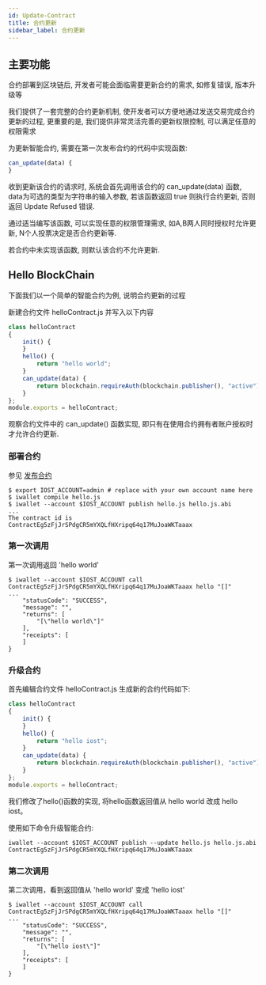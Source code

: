 ```yaml
---
id: Update-Contract
title: 合约更新
sidebar_label: 合约更新
---
```


## 主要功能

合约部署到区块链后, 开发者可能会面临需要更新合约的需求, 如修复错误, 版本升级等

我们提供了一套完整的合约更新机制, 使开发者可以方便地通过发送交易完成合约更新的过程,
更重要的是, 我们提供非常灵活完善的更新权限控制, 可以满足任意的权限需求

为更新智能合约, 需要在第一次发布合约的代码中实现函数:
```js
can_update(data) {
}
```
收到更新该合约的请求时, 系统会首先调用该合约的 can_update(data) 函数, data为可选的类型为字符串的输入参数, 若该函数返回 true 则执行合约更新, 否则返回 Update Refused 错误.

通过适当编写该函数, 可以实现任意的权限管理需求, 如A,B两人同时授权时允许更新, N个人投票决定是否合约更新等.

若合约中未实现该函数, 则默认该合约不允许更新.

## Hello BlockChain

下面我们以一个简单的智能合约为例, 说明合约更新的过程

新建合约文件 helloContract.js 并写入以下内容
```js
class helloContract
{
    init() {
    }
    hello() {
        return "hello world";
    }
    can_update(data) {
        return blockchain.requireAuth(blockchain.publisher(), "active");
    }
};
module.exports = helloContract;
```
观察合约文件中的 can_update() 函数实现, 即只有在使用合约拥有者账户授权时才允许合约更新.

### 部署合约
参见 [发布合约](4-running-iost-node/iWallet.md#发布合约)

```
$ export IOST_ACCOUNT=admin # replace with your own account name here
$ iwallet compile hello.js
$ iwallet --account $IOST_ACCOUNT publish hello.js hello.js.abi
...
The contract id is ContractEg5zFjJrSPdgCR5mYXQLfHXripq64q17MuJoaWKTaaax
```


### 第一次调用
第一次调用返回 'hello world'   
```
$ iwallet --account $IOST_ACCOUNT call ContractEg5zFjJrSPdgCR5mYXQLfHXripq64q17MuJoaWKTaaax hello "[]"
...
    "statusCode": "SUCCESS",
    "message": "",
    "returns": [
        "[\"hello world\"]"
    ],
    "receipts": [
    ]
}
```
### 升级合约
首先编辑合约文件 helloContract.js 生成新的合约代码如下:
```js
class helloContract
{
    init() {
    }
    hello() {
        return "hello iost";
    }
    can_update(data) {
        return blockchain.requireAuth(blockchain.publisher(), "active");
    }
};
module.exports = helloContract;
```

我们修改了hello()函数的实现, 将hello函数返回值从 hello world 改成 hello iost。   

使用如下命令升级智能合约:
```console
iwallet --account $IOST_ACCOUNT publish --update hello.js hello.js.abi ContractEg5zFjJrSPdgCR5mYXQLfHXripq64q17MuJoaWKTaaax
```

### 第二次调用
第二次调用，看到返回值从 'hello world' 变成 'hello iost'
```
$ iwallet --account $IOST_ACCOUNT call ContractEg5zFjJrSPdgCR5mYXQLfHXripq64q17MuJoaWKTaaax hello "[]"
...
    "statusCode": "SUCCESS",
    "message": "",
    "returns": [
        "[\"hello iost\"]"
    ],
    "receipts": [
    ]
}
```
